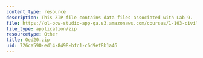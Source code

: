 ```yaml
---
content_type: resource
description: This ZIP file contains data files associated with Lab 9.
file: https://ol-ocw-studio-app-qa.s3.amazonaws.com/courses/1-103-civil-engineering-materials-laboratory-spring-2004/726ca590ed148498bfc1c6d9ef8b1a46_Oed20.zip
file_type: application/zip
resourcetype: Other
title: Oed20.zip
uid: 726ca590-ed14-8498-bfc1-c6d9ef8b1a46
---
```

